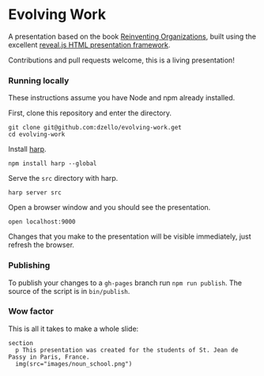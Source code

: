 # Evolving Work

A presentation based on the book [Reinventing Organizations](http://www.reinventingorganizations.com/), built using the excellent [reveal.js HTML presentation framework](http://lab.hakim.se/reveal-js/#/).

Contributions and pull requests welcome, this is a living presentation!

### Running locally

These instructions assume you have Node and npm already installed.

First, clone this repository and enter the directory.

```shell
git clone git@github.com:dzello/evolving-work.get
cd evolving-work
```

Install [harp](http://harpjs.com/).

```shell
npm install harp --global
```

Serve the `src` directory with harp.

```shell
harp server src
```

Open a browser window and you should see the presentation.

```shell
open localhost:9000
```

Changes that you make to the presentation will be visible immediately, just refresh the browser.

### Publishing

To publish your changes to a `gh-pages` branch run `npm run publish`. The source of the script is in `bin/publish`.

### Wow factor

This is all it takes to make a whole slide:

```jade
section
  p This presentation was created for the students of St. Jean de Passy in Paris, France.
  img(src="images/noun_school.png")
```
